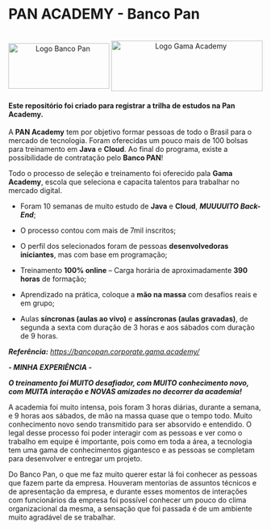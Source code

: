 <h1 aling="center">PAN ACADEMY - Banco Pan</h1>

<div style="display: inline_block" align="center"><br>
  <img align="center" alt="Logo Banco Pan" height="90" width="200" src="https://bancopan.corporate.gama.academy/wp-content/uploads/sites/10/2021/08/logo-Positivo.png">
  <img align="center" alt="Logo Gama Academy" height="100" width="300" src="https://bancopan.corporate.gama.academy/wp-content/uploads/sites/10/2021/08/gama-academy-logo-horizontal-verde-preto.png">
</div>


<h4>Este repositório foi criado para registrar a trilha de estudos na Pan Academy.</h4>



A **PAN Academy** tem por objetivo formar pessoas de todo o Brasil para o mercado de tecnologia. Foram oferecidas um pouco mais de 100 bolsas para treinamento em **Java** e **Cloud**. Ao final do programa, existe a possibilidade de contratação pelo **Banco PAN**!



Todo o processo de seleção e treinamento foi oferecido pala **Gama Academy**, escola que seleciona e capacita talentos para trabalhar no mercado digital.



- Foram 10 semanas de muito estudo de **Java** e **Cloud**, ***MUUUUITO Back-End***;

- O processo contou com mais de 7mil inscritos;

- O perfil dos selecionados foram de pessoas **desenvolvedoras iniciantes**, mas com base em programação;

- Treinamento **100% online** – Carga horária de aproximadamente **390 horas** de formação;

- Aprendizado na prática, coloque a **mão na massa** com desafios reais e em grupo;

- Aulas **síncronas (aulas ao vivo)** e **assíncronas (aulas gravadas)**, de segunda a sexta com duração de 3 horas e aos sábados com duração de 9 horas.

  

***Referência:*** *https://bancopan.corporate.gama.academy/*



***- MINHA EXPERIÊNCIA -***

 ***O treinamento foi MUITO desafiador, com MUITO conhecimento novo, com MUITA interação e NOVAS amizades no decorrer da academia!*** 

A academia foi muito intensa, pois foram 3 horas diárias, durante a semana, e 9 horas aos sábados, de mão na massa quase que o tempo todo. Muito conhecimento novo sendo transmitido para ser absorvido e entendido. O legal desse processo foi poder interagir com as pessoas e ver como o trabalho em equipe é importante, pois como em toda a área, a tecnologia tem uma gama de conhecimentos gigantesco e as pessoas se completam para desenvolver e entregar um projeto.

Do Banco Pan, o que me faz muito querer estar lá foi conhecer as pessoas que fazem parte da empresa. Houveram mentorias de assuntos técnicos e de apresentação da empresa, e durante esses momentos de interações com funcionários da empresa foi possível conhecer um pouco do clima organizacional da mesma, a sensação que foi passada é de um ambiente muito agradável de se trabalhar.
